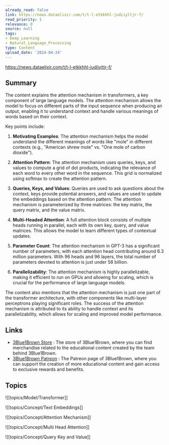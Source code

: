 ```yaml
---
already_read: false
link: https://news.dataelixir.com/t/t-l-etkkhhl-judiiyltjr-f/
read_priority: 1
relevance: 0
source: null
tags:
- Deep_Learning
- Natural_Language_Processing
type: Content
upload_date: '2024-04-24'
---
```


https://news.dataelixir.com/t/t-l-etkkhhl-judiiyltjr-f/
## Summary

The content explains the attention mechanism in transformers, a key component of large language models. The attention mechanism allows the model to focus on different parts of the input sequence when producing an output, enabling it to understand context and handle various meanings of words based on their context.

Key points include:

1. **Motivating Examples**: The attention mechanism helps the model understand the different meanings of words like "mole" in different contexts (e.g., "American shrew mole" vs. "One mole of carbon dioxide").

2. **Attention Pattern**: The attention mechanism uses queries, keys, and values to compute a grid of dot products, indicating the relevance of each word to every other word in the sequence. This grid is normalized using softmax to create the attention pattern.

3. **Queries, Keys, and Values**: Queries are used to ask questions about the context, keys provide potential answers, and values are used to update the embeddings based on the attention pattern. The attention mechanism is parameterized by three matrices: the key matrix, the query matrix, and the value matrix.

4. **Multi-Headed Attention**: A full attention block consists of multiple heads running in parallel, each with its own key, query, and value matrices. This allows the model to learn different types of contextual updates.

5. **Parameter Count**: The attention mechanism in GPT-3 has a significant number of parameters, with each attention head contributing around 6.3 million parameters. With 96 heads and 96 layers, the total number of parameters devoted to attention is just under 58 billion.

6. **Parallelizability**: The attention mechanism is highly parallelizable, making it efficient to run on GPUs and allowing for scaling, which is crucial for the performance of large language models.

The content also mentions that the attention mechanism is just one part of the transformer architecture, with other components like multi-layer perceptrons playing significant roles. The success of the attention mechanism is attributed to its ability to handle context and its parallelizability, which allows for scaling and improved model performance.
## Links

- [3Blue1Brown Store](https://store.dftba.com/collections/3blue1brown) : The store of 3Blue1Brown, where you can find merchandise related to the educational content created by the team behind 3Blue1Brown.
- [3Blue1Brown Patreon](https://www.patreon.com/3blue1brown) : The Patreon page of 3Blue1Brown, where you can support the creation of more educational content and gain access to exclusive rewards and benefits.

## Topics

![[topics/Model/Transformer]]

![[topics/Concept/Text Embeddings]]

![[topics/Concept/Attention Mechanism]]

![[topics/Concept/Multi Head Attention]]

![[topics/Concept/Query Key and Value]]